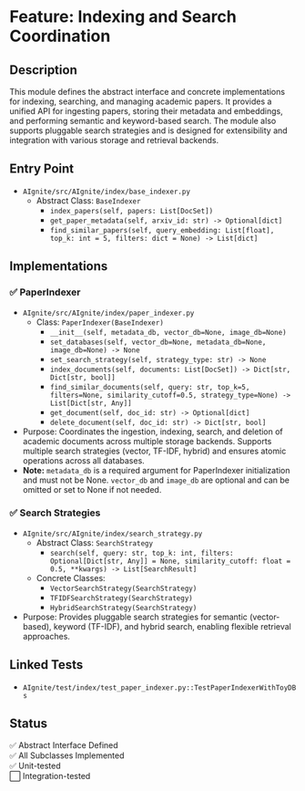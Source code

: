 # Feature: Indexing and Search Coordination

## Description
This module defines the abstract interface and concrete implementations for indexing, searching, and managing academic papers. It provides a unified API for ingesting papers, storing their metadata and embeddings, and performing semantic and keyword-based search. The module also supports pluggable search strategies and is designed for extensibility and integration with various storage and retrieval backends.

## Entry Point
- `AIgnite/src/AIgnite/index/base_indexer.py`
  - Abstract Class: `BaseIndexer`
    - `index_papers(self, papers: List[DocSet])`
    - `get_paper_metadata(self, arxiv_id: str) -> Optional[dict]`
    - `find_similar_papers(self, query_embedding: List[float], top_k: int = 5, filters: dict = None) -> List[dict]`

## Implementations

### ✅ PaperIndexer
- `AIgnite/src/AIgnite/index/paper_indexer.py`
  - Class: `PaperIndexer(BaseIndexer)`
    - `__init__(self, metadata_db, vector_db=None, image_db=None)`
    - `set_databases(self, vector_db=None, metadata_db=None, image_db=None) -> None`
    - `set_search_strategy(self, strategy_type: str) -> None`
    - `index_documents(self, documents: List[DocSet]) -> Dict[str, Dict[str, bool]]`
    - `find_similar_documents(self, query: str, top_k=5, filters=None, similarity_cutoff=0.5, strategy_type=None) -> List[Dict[str, Any]]`
    - `get_document(self, doc_id: str) -> Optional[dict]`
    - `delete_document(self, doc_id: str) -> Dict[str, bool]`
- Purpose: Coordinates the ingestion, indexing, search, and deletion of academic documents across multiple storage backends. Supports multiple search strategies (vector, TF-IDF, hybrid) and ensures atomic operations across all databases.
- **Note:** `metadata_db` is a required argument for PaperIndexer initialization and must not be None. `vector_db` and `image_db` are optional and can be omitted or set to None if not needed.

### ✅ Search Strategies
- `AIgnite/src/AIgnite/index/search_strategy.py`
  - Abstract Class: `SearchStrategy`
    - `search(self, query: str, top_k: int, filters: Optional[Dict[str, Any]] = None, similarity_cutoff: float = 0.5, **kwargs) -> List[SearchResult]`
  - Concrete Classes:
    - `VectorSearchStrategy(SearchStrategy)`
    - `TFIDFSearchStrategy(SearchStrategy)`
    - `HybridSearchStrategy(SearchStrategy)`
- Purpose: Provides pluggable search strategies for semantic (vector-based), keyword (TF-IDF), and hybrid search, enabling flexible retrieval approaches.

## Linked Tests
- `AIgnite/test/index/test_paper_indexer.py::TestPaperIndexerWithToyDBs`

## Status
✅ Abstract Interface Defined  
✅ All Subclasses Implemented  
✅ Unit-tested  
⬜ Integration-tested 